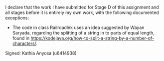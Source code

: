 I declare that the work I have submitted for Stage D of this assignment and all stages before it is entirely my own work, with the following documented exceptions:

* The code in class Railroadlnk uses an idea suggested by Wayan Saryada, regarding the splitting of a string in to parts of equal length, found in https://kodejava.org/how-to-split-a-string-by-a-number-of-characters/.

Signed: Kathia Anyosa (u6414938)